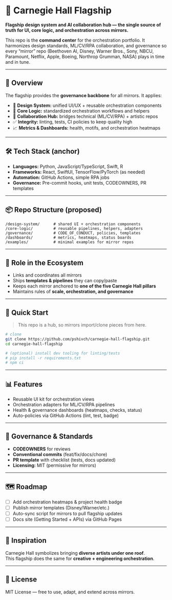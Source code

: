 # 🎼 Carnegie Hall Flagship

**Flagship design system and AI collaboration hub — the single source of truth for UI, core logic, and orchestration across mirrors.**

This repo is the **command center** for the orchestration portfolio. It harmonizes design standards, ML/CV/RPA collaboration, and governance so every “mirror” repo (Beethoven AI, Disney, Warner Bros., Sony, NBCU, Paramount, Netflix, Apple, Boeing, Northrop Grumman, NASA) plays in time and in tune.

---

## 🌟 Overview
The flagship provides the **governance backbone** for all mirrors. It applies:
- 🎨 **Design System:** unified UI/UX + reusable orchestration components  
- 🧠 **Core Logic:** standardized orchestration workflows and helpers  
- 🤝 **Collaboration Hub:** bridges technical (ML/CV/RPA) + artistic repos  
- ✅ **Integrity:** linting, tests, CI policies to keep quality high  
- 📈 **Metrics & Dashboards:** health, motifs, and orchestration heatmaps

---

## 🛠 Tech Stack (anchor)
- **Languages:** Python, JavaScript/TypeScript, Swift, R  
- **Frameworks:** React, SwiftUI, TensorFlow/PyTorch (as needed)  
- **Automation:** GitHub Actions, simple RPA jobs  
- **Governance:** Pre-commit hooks, unit tests, CODEOWNERS, PR templates

---

## 📦 Repo Structure (proposed)
```
/design-system/      # shared UI + orchestration components
/core-logic/         # reusable pipelines, helpers, adapters
/governance/         # CODE_OF_CONDUCT, policies, templates
/dashboards/         # metrics, heatmaps, status boards
/examples/           # minimal examples for mirror repos
```

---

## 🔗 Role in the Ecosystem
- Links and coordinates all mirrors  
- Ships **templates & pipelines** they can copy/paste  
- Keeps each mirror anchored to **one of the five Carnegie Hall pillars**  
- Maintains rules of **scale, orchestration, and governance**

---

## 🚀 Quick Start
> This repo is a hub, so mirrors import/clone pieces from here.

```bash
# clone
git clone https://github.com/pshivch/carnegie-hall-flagship.git
cd carnegie-hall-flagship

# (optional) install dev tooling for linting/tests
# pip install -r requirements.txt
# npm ci
```

---

## 📊 Features
- Reusable UI kit for orchestration views  
- Orchestration adapters for ML/CV/RPA pipelines  
- Health & governance dashboards (heatmaps, checks, status)  
- Auto-policies via GitHub Actions (lint, test, badge)

---

## 🧭 Governance & Standards
- **CODEOWNERS** for reviews  
- **Conventional commits** (feat/fix/docs/chore)  
- **PR template** with checklist (tests, docs updated)  
- **Licensing:** MIT (permissive for mirrors)

---

## 🗺 Roadmap
- [ ] Add orchestration heatmaps & project health badge  
- [ ] Publish mirror templates (Disney/Warner/etc.)  
- [ ] Auto-sync script for mirrors to pull flagship updates  
- [ ] Docs site (Getting Started + APIs) via GitHub Pages

---

## 🎻 Inspiration
Carnegie Hall symbolizes bringing **diverse artists under one roof**.  
This flagship does the same for **creative + engineering orchestration**.

---

## 📜 License
MIT License — free to use, adapt, and extend across mirrors.
